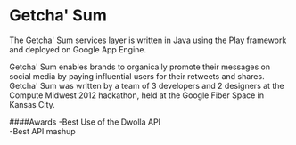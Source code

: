 Getcha' Sum
====

The Getcha' Sum services layer is written in Java using the Play framework and deployed on Google App Engine.

Getcha' Sum enables brands to organically promote their messages on social media by paying influential users for their retweets and shares.  Getcha' Sum was written by a team of 3 developers and 2 designers at the Compute Midwest 2012 hackathon, held at the Google Fiber Space in Kansas City.

####Awards
-Best Use of the Dwolla API<br/>
-Best API mashup
